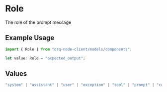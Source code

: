 # Role

The role of the prompt message

## Example Usage

```typescript
import { Role } from "orq-node-client/models/components";

let value: Role = "expected_output";
```

## Values

```typescript
"system" | "assistant" | "user" | "exception" | "tool" | "prompt" | "correction" | "expected_output"
```